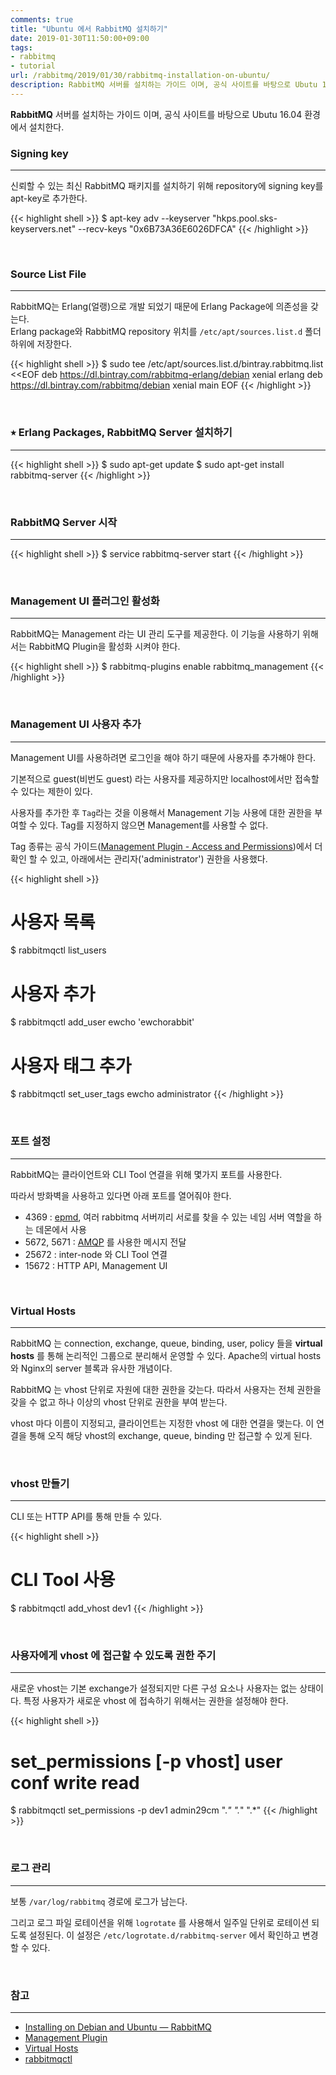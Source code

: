 ```yaml
---
comments: true
title: "Ubuntu 에서 RabbitMQ 설치하기"
date: 2019-01-30T11:50:00+09:00
tags:
- rabbitmq
- tutorial
url: /rabbitmq/2019/01/30/rabbitmq-installation-on-ubuntu/
description: RabbitMQ 서버를 설치하는 가이드 이며, 공식 사이트를 바탕으로 Ubutu 16.04 환경에서 설치
---
```

**RabbitMQ** 서버를 설치하는 가이드 이며, 공식 사이트를 바탕으로 Ubutu 16.04 환경에서 설치한다.

### Signing key
----
신뢰할 수 있는 최신 RabbitMQ 패키지를 설치하기 위해 repository에  signing key를 apt-key로 추가한다.

{{< highlight shell >}}
$ apt-key adv --keyserver "hkps.pool.sks-keyservers.net" --recv-keys "0x6B73A36E6026DFCA"
{{< /highlight >}}

<br>

### Source List File
----
RabbitMQ는 Erlang(얼랭)으로 개발 되었기 때문에 Erlang Package에 의존성을 갖는다.  
Erlang package와 RabbitMQ repository 위치를 `/etc/apt/sources.list.d` 폴더 하위에 저장한다.

{{< highlight shell >}}
$ sudo tee /etc/apt/sources.list.d/bintray.rabbitmq.list <<EOF
deb <https://dl.bintray.com/rabbitmq-erlang/debian> xenial erlang
deb <https://dl.bintray.com/rabbitmq/debian> xenial main
EOF
{{< /highlight >}}

<br>

### ⭑ Erlang Packages, RabbitMQ Server 설치하기
----
{{< highlight shell >}}
$ sudo apt-get update
$ sudo apt-get install rabbitmq-server
{{< /highlight >}}

<br>

### RabbitMQ Server 시작
----
{{< highlight shell >}}
$ service rabbitmq-server start
{{< /highlight >}}

<br>

### Management UI 플러그인 활성화
----
RabbitMQ는 Management 라는 UI 관리 도구를 제공한다. 
이 기능을 사용하기 위해서는 RabbitMQ Plugin을 활성화 시켜야 한다.

{{< highlight shell >}}
$ rabbitmq-plugins enable rabbitmq_management
{{< /highlight >}}

<br>

### Management UI 사용자 추가
----
Management UI를 사용하려면 로그인을 해야 하기 때문에 사용자를 추가해야 한다.

기본적으로 guest(비번도 guest) 라는 사용자를 제공하지만 localhost에서만 접속할 수 있다는 제한이 있다.

사용자를 추가한 후 `Tag`라는 것을 이용해서 Management 기능 사용에 대한 권한을 부여할 수 있다. Tag를 지정하지 않으면 Management를 사용할 수 없다.

Tag 종류는 공식 가이드([Management Plugin - Access and Permissions](https://www.rabbitmq.com/management.html#permissions))에서 더 확인 할 수 있고, 아래에서는 관리자('administrator') 권한을 사용했다.

{{< highlight shell >}}
# 사용자 목록
$ rabbitmqctl list_users
    
# 사용자 추가
$ rabbitmqctl add_user ewcho 'ewchorabbit'
    
# 사용자 태그 추가
$ rabbitmqctl set_user_tags ewcho administrator
{{< /highlight >}}


<br>

### 포트 설정
----
RabbitMQ는 클라이언트와 CLI Tool 연결을 위해 몇가지 포트를 사용한다.

따라서 방화벽을 사용하고 있다면 아래 포트를 열어줘야 한다.

- 4369 : [epmd](http://erlang.org/doc/man/epmd.html), 여러 rabbitmq 서버끼리 서로를 찾을 수 있는 네임 서버 역할을 하는 데몬에서 사용
- 5672, 5671 : [AMQP](https://ko.wikipedia.org/wiki/AMQP) 를 사용한 메시지 전달
- 25672 : inter-node 와 CLI Tool 연결
- 15672 : HTTP API, Management UI

<br>

### Virtual Hosts
----
RabbitMQ 는 connection, exchange, queue, binding, user, policy 들을 **virtual hosts** 를 통해 논리적인 그룹으로 분리해서 운영할 수 있다. Apache의 virtual hosts 와 Nginx의 server 블록과 유사한 개념이다.

RabbitMQ 는 vhost 단위로 자원에 대한 권한을 갖는다. 따라서 사용자는 전체 권한을 갖을 수 없고 하나 이상의 vhost 단위로 권한을 부여 받는다.

vhost 마다 이름이 지정되고, 클라이언트는 지정한 vhost 에 대한 연결을 맺는다. 이 연결을 통해 오직 해당 vhost의 exchange, queue, binding 만 접근할 수 있게 된다.

<br>

### vhost 만들기
----
CLI 또는 HTTP API를 통해 만들 수 있다.

{{< highlight shell >}}
# CLI Tool 사용
$ rabbitmqctl add_vhost dev1
{{< /highlight >}}

<br>

### 사용자에게 vhost 에 접근할 수 있도록 권한 주기
----
새로운 vhost는 기본 exchange가 설정되지만 다른 구성 요소나 사용자는 없는 상태이다.
특정 사용자가 새로운 vhost 에 접속하기 위해서는 권한을 설정해야 한다.

{{< highlight shell >}}
# set_permissions [-p vhost] user conf write read
$ rabbitmqctl set_permissions -p dev1 admin29cm ".*" ".*" ".*"
{{< /highlight >}}


<br>

### 로그 관리
----
보통 `/var/log/rabbitmq` 경로에 로그가 남는다. 

그리고 로그 파일 로테이션을 위해 `logrotate` 를 사용해서 일주일 단위로 로테이션 되도록 설정된다. 이 설정은 `/etc/logrotate.d/rabbitmq-server` 에서 확인하고 변경할 수 있다. 

<br>

### 참고
----
- [Installing on Debian and Ubuntu — RabbitMQ](https://www.rabbitmq.com/install-debian.html#package-dependencies)
- [Management Plugin](https://www.rabbitmq.com/management.html)
- [Virtual Hosts](https://www.rabbitmq.com/vhosts.html)
- [rabbitmqctl](https://www.rabbitmq.com/rabbitmqctl.8.html)
